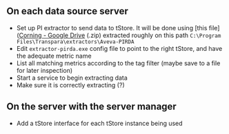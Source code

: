
## On each data source server

- Set up PI extractor to send data to tStore. It will be done using [this file]([Corning - Google Drive](https://drive.google.com/drive/folders/1xhzI7CLvjt0WEYpWBFp4ZKYL193s3rt7) (.zip) extracted roughly on this path `C:\Program Files\Transpara\extractors\Aveva-PIRDA` 
- Edit `extractor-pirda.exe` config file to point to the right tStore, and have the adequate metric name
- List all matching metrics according to the tag filter (maybe save to a file for later inspection)
- Start a service to begin extracting data
- Make sure it is correctly extracting (?)

## On the server with the server manager

- Add a tStore interface for each tStore instance being used